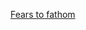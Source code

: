  [Fears to fathom](https://drive.google.com/file/d/1hZGY9IE1Ss5WsnvlS1bvQDJA8cllKDc0/view?usp=drive_link)
